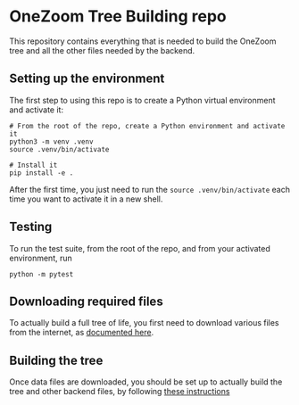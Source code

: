 # OneZoom Tree Building repo

This repository contains everything that is needed to build the OneZoom tree and  all the other files needed by the backend.

## Setting up the environment

The first step to using this repo is to create a Python virtual environment and activate it:

    # From the root of the repo, create a Python environment and activate it
    python3 -m venv .venv
    source .venv/bin/activate

    # Install it
    pip install -e .

After the first time, you just need to run the `source .venv/bin/activate` each time you want to activate it in a new shell.

## Testing

To run the test suite, from the root of the repo, and from your activated environment, run

    python -m pytest

## Downloading required files

To actually build a full tree of life, you first need to download various files from the internet, as [documented here](data/README.markdown).

## Building the tree

Once data files are downloaded, you should be set up to actually build the tree and other backend files, by following [these instructions](oz_tree_build/README.markdown)
